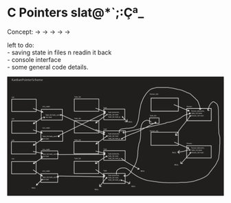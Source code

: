 # C Pointers slat@*`;:Çª_

Concept: -> -> -> -> ->

left to do:<br/>
	- saving state in files n readin it back<br/>
	- console interface<br/>
	- some general code details.<br/>

![birch](./assets/scheme.png)

